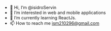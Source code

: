 - 👋 Hi, I’m @isidroServin
- 👀 I’m interested in web and mobile applications
- 🌱 I’m currently learning ReactJs.
- 📫 How to reach me ism210296@gmail.com

<!---
isidroServin/isidroServin is a ✨ special ✨ repository because its `README.md` (this file) appears on your GitHub profile.
You can click the Preview link to take a look at your changes.
--->
